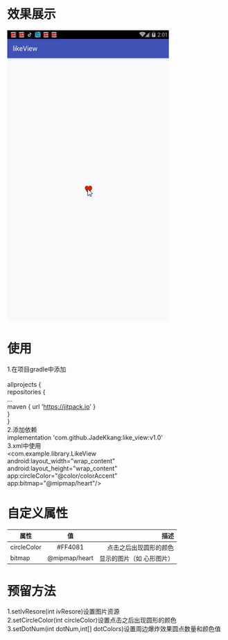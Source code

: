 # 效果展示
![](https://github.com/JadeKkang/like_view/blob/master/images/likeView.gif)
# 使用
1.在项目gradle中添加<br>  
	allprojects {<br> 
		repositories {<br> 
			...<br> 
			maven { url 'https://jitpack.io' }<br> 
		}<br> 
	}<br> 
2.添加依赖<br> 
implementation 'com.github.JadeKkang:like_view:v1.0'<br> 
3.xml中使用<br> 
  <com.example.library.LikeView<br> 
        android:layout_width="wrap_content"<br> 
        android:layout_height="wrap_content"<br> 
        app:circleColor="@color/colorAccent"<br> 
        app:bitmap="@mipmap/heart"/><br> 
# 自定义属性
| 属性 | 值 | 描述 | 
| ------------- |:-------------:| -----:| 
| circleColor |#FF4081| 点击之后出现圆形的颜色 | 
| bitmap | @mipmap/heart | 显示的图片（如 心形图片） | 
# 预留方法
1.setIvResore(int ivResore)设置图片资源<br> 
2.setCircleColor(int circleColor)设置点击之后出现圆形的颜色<br> 
3.setDotNum(int dotNum,int[] dotColors)设置周边爆炸效果圆点数量和颜色值<br> 



 


